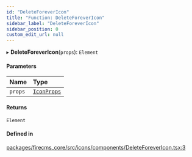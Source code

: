 ```yaml
---
id: "DeleteForeverIcon"
title: "Function: DeleteForeverIcon"
sidebar_label: "DeleteForeverIcon"
sidebar_position: 0
custom_edit_url: null
---
```


▸ **DeleteForeverIcon**(`props`): `Element`

#### Parameters

| Name | Type |
| :------ | :------ |
| `props` | [`IconProps`](../types/IconProps.md) |

#### Returns

`Element`

#### Defined in

[packages/firecms_core/src/icons/components/DeleteForeverIcon.tsx:3](https://github.com/FireCMSco/firecms/blob/d45f3739/packages/firecms_core/src/icons/components/DeleteForeverIcon.tsx#L3)
